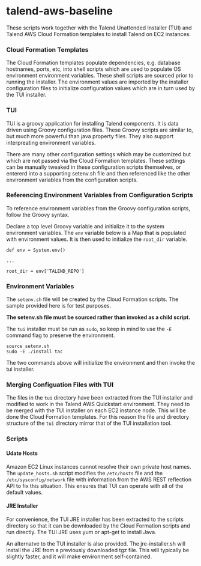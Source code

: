 # talend-aws-baseline

These scripts work together with the Talend Unattended Installer (TUI) and Talend AWS Cloud Formation templates
to install Talend on EC2 instances.

### Cloud Formation Templates

The Cloud Formation templates populate dependencies, e.g. database hostnames, ports, etc, into shell scripts
which are used to populate OS environment environment variables.  These shell scripts are sourced prior to
running the installer.  The  environment values are imported by the installer configuration files to
initialize configuration values which are in turn used by the TUI installer.

### TUI

TUI is a groovy application for installing Talend components.  It is data driven using Groovy configuration
files.  These Groovy scripts are similar to, but much more powerful than java property files.  They also
support interpreating environment variables.

There are many other configuration settings which may be customized but which are not passed via the Cloud
Formation templates.  These settings can be manually tweaked in these configuration scripts themselves, or
entererd into a supporting setenv.sh file and then referenced like the other environment variables from the
configuration scripts.

### Referencing Environment Variables from Configuration Scripts

To reference environment variables from the Groovy configuration scripts, follow the Groovy syntax.

Declare a top level Groovy variable and initialize it to the system environment variables.  The
`env` variable below is a Map that is populated with environment values.  It is then used to initialize
the `root_dir` variable.

    def env = System.env()
    
    ...
    
    root_dir = env['TALEND_REPO']

### Environment Variables

The `setenv.sh` file will be created by the Cloud Formation scripts.  The sample provided here is for
test purposes.

**The setenv.sh file must be sourced rather than invoked as a child script.**

The `tui` installer must be run as `sudo`, so keep in mind to use the `-E` command flag to preserve the
environment. 

    source setenv.sh
    sudo -E ./install tac

The two commands above will initialize the environment and then invoke the tui installer.

### Merging Configuation Files with TUI

The files in the `tui` directory have been extracted from the TUI installer and modified to work in the
Talend AWS Quickstart environment.  They need to be merged with the TUI installer on each EC2 instance node.
This will be done the Cloud Formation templates.  For this reason the file and directory structure of the
`tui` directory mirror that of the TUI installation tool.

### Scripts

#### Udate Hosts

Amazon EC2 Linux instances cannot resolve their own private host names.  The `update_hosts.sh` script modifies
the `/etc/hosts` file and the `/etc/sysconfig/network` file with information from the AWS REST reflection API
to fix this situation.  This ensures that TUI can operate with all of the default values.

#### JRE Installer

For convenience, the TUI JRE installer has been extracted to the scripts directory so that it can be downloaded
by the Cloud Formation scripts and run directly.  The TUI JRE uses yum or apt-get to install Java.

An alternatve to the TUI installer is also provided.  The jre-installer.sh will install the JRE from a previously
downloaded tgz file.  This will typically be slightly faster, and it will make environment self-contained.
